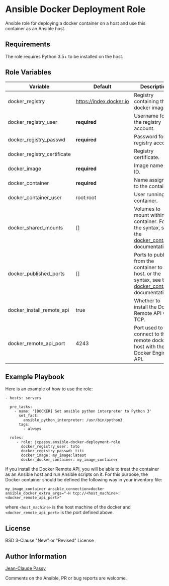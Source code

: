 Ansible Docker Deployment Role
==============================

Ansible role for deploying a docker container on a host and use this container as an Ansible host.

Requirements
------------

The role requires Python 3.5+ to be installed on the host.

Role Variables
--------------

| Variable | Default | Description |
|----------|---------|-------------|
| docker_registry | https://index.docker.io|Registry containing the docker image. |
| docker_registry_user | **required** | Username for the registry account. |
| docker_registry_passwd | **required** | Password for the registry account. |
| docker_registry_certificate | | Registry certificate. |
| docker_image | **required** | Image name or ID. |
| docker_container | **required** | Name assigned to the container. |
| docker_container_user | root:root | User running the container. |
| docker_shared_mounts | [] | Volumes to mount within the container. For the syntax, see the [docker_container](https://docs.ansible.com/ansible/latest/modules/docker_container_module.html) documentation. |
| docker_published_ports | [] | Ports to publish from the container to the host. or the syntax, see the [docker_container](https://docs.ansible.com/ansible/latest/modules/docker_container_module.html) documentation. |
| docker_install_remote_api | true | Whether to install the Docker Remote API via TCP. |
| docker_remote_api_port | 4243 | Port used to connect to the remote docker host with the Docker Engine API. |

Example Playbook
----------------

Here is an example of how to use the role:

    - hosts: servers

      pre_tasks:
        - name: '[DOCKER] Set ansible python interpreter to Python 3'
          set_fact:
            ansible_python_interpreter: /usr/bin/python3
          tags:
            - always

      roles:
         - role: jcpassy.ansible-docker-deployment-role
           docker_registry_user: toto
           docker_registry_passwd: titi
           docker_image: my_image:latest
           docker_docker_container: my_image_container

If you install the Docker Remote API, you will be able to treat the container as an Ansible host and run Ansible scripts on it.
For this purpose, the Docker container should be defined the following way in your inventory file:

    my_image_container ansible_connection=docker ansible_docker_extra_args="-H tcp://<host_machine>:<docker_remote_api_port>"

where `<host_machine>` is the host machine of the docker and `<docker_remote_api_port>` is the port defined above.

License
-------

BSD 3-Clause "New" or "Revised" License

Author Information
------------------

[Jean-Claude Passy](https://github.com/jcpassy)

Comments on the Ansible, PR or bug reports are welcome.